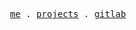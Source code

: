 <p align="center">
  <samp>
    <a href="https://akrem.me">me</a> .
    <a href="https://akrem.me/projects">projects</a> .
    <a href="https://gitlab.com/BarriBarri29">gitlab</a>
  </samp>
</p>
